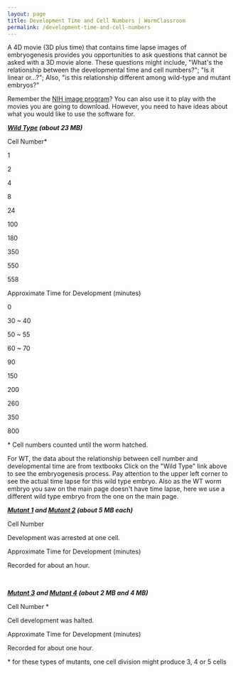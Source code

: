 ```yaml
---
layout: page
title: Development Time and Cell Numbers | WormClassroom
permalink: /development-time-and-cell-numbers
---
```

A 4D movie (3D plus time) that contains time lapse images of
embryogenesis provides you opportunities to ask questions that cannot be
asked with a 3D movie alone. These questions might include, \"What\'s
the relationship between the developmental time and cell numbers?\";
\"Is it linear or\...?\"; Also, \"is this relationship different among
wild-type and mutant embryos?\"

Remember the [NIH image program](measuring-size)? You can also use it to
play with the movies you are going to download. However, you need to
have ideas about what you would like to use the software for.

<div>

<div>

***[Wild Type](/files/worm/wtTime.mov "Opens in new window") (about 23
MB)***

</div>

</div>

<div>

Cell Number\*

</div>

<div>

1

</div>

<div>

2

</div>

<div>

4

</div>

<div>

8

</div>

<div>

24

</div>

<div>

100

</div>

<div>

180

</div>

<div>

350

</div>

<div>

550

</div>

<div>

558

</div>

<div>

Approximate Time for Development (minutes)

</div>

<div>

0

</div>

<div>

30 \~ 40

</div>

<div>

50 \~ 55

</div>

<div>

60 \~ 70

</div>

<div>

90

</div>

<div>

150

</div>

<div>

200

</div>

<div>

260

</div>

<div>

350

</div>

<div>

800

</div>

\* Cell numbers counted until the worm hatched.

For WT, the data about the relationship between cell number and
developmental time are from textbooks Click on the \"Wild Type\" link
above to see the embryogenesis process. Pay attention to the upper left
corner to see the actual time lapse for this wild type embryo. Also as
the WT worm embryo you saw on the main page doesn\'t have time lapse,
here we use a different wild type embryo from the one on the main page.

<div>

<div>

***[Mutant 1](/files/worm/zyg1%28oj7%29_ori.mov "Opens in new window")
and [Mutant 2](/files/worm/zyg1%28b1c%29_ori.mov "Opens in new window")
(about 5 MB each)***

</div>

</div>

<div>

Cell Number

</div>

<div>

Development was arrested at one cell.

</div>

<div>

Approximate Time for Development (minutes)

</div>

<div>

Recorded for about an hour.

</div>

 

<div>

<div>

***[Mutant 3](/files/worm/it4_ori.mov "Opens in new window") and [Mutant
4](/files/worm/zyg1%28it37a%29_ori.mov "Opens in new window") (about 2
MB and 4 MB)***

</div>

</div>

<div>

Cell Number \*

</div>

<div>

Cell development was halted.

</div>

<div>

Approximate Time for Development (minutes)

</div>

<div>

Recorded for about one hour.

</div>

\* for these types of mutants, one cell division might produce 3, 4 or 5
cells
